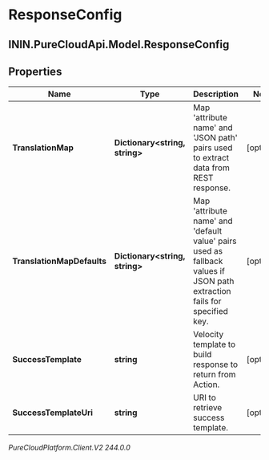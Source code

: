 # ResponseConfig

## ININ.PureCloudApi.Model.ResponseConfig

## Properties

|Name | Type | Description | Notes|
|------------ | ------------- | ------------- | -------------|
| **TranslationMap** | **Dictionary&lt;string, string&gt;** | Map &#39;attribute name&#39; and &#39;JSON path&#39; pairs used to extract data from REST response. | [optional] |
| **TranslationMapDefaults** | **Dictionary&lt;string, string&gt;** | Map &#39;attribute name&#39; and &#39;default value&#39; pairs used as fallback values if JSON path extraction fails for specified key. | [optional] |
| **SuccessTemplate** | **string** | Velocity template to build response to return from Action. | [optional] |
| **SuccessTemplateUri** | **string** | URI to retrieve success template. | [optional] |



_PureCloudPlatform.Client.V2 244.0.0_
